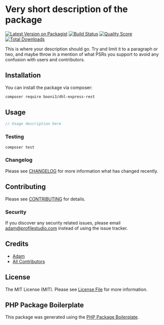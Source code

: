 # Very short description of the package

[![Latest Version on Packagist](https://img.shields.io/packagist/v/booni3/dhl-express-rest.svg?style=flat-square)](https://packagist.org/packages/booni3/dhl-express-rest)
[![Build Status](https://img.shields.io/travis/booni3/dhl-express-rest/master.svg?style=flat-square)](https://travis-ci.org/booni3/dhl-express-rest)
[![Quality Score](https://img.shields.io/scrutinizer/g/booni3/dhl-express-rest.svg?style=flat-square)](https://scrutinizer-ci.com/g/booni3/dhl-express-rest)
[![Total Downloads](https://img.shields.io/packagist/dt/booni3/dhl-express-rest.svg?style=flat-square)](https://packagist.org/packages/booni3/dhl-express-rest)

This is where your description should go. Try and limit it to a paragraph or two, and maybe throw in a mention of what PSRs you support to avoid any confusion with users and contributors.

## Installation

You can install the package via composer:

```bash
composer require booni3/dhl-express-rest
```

## Usage

``` php
// Usage description here
```

### Testing

``` bash
composer test
```

### Changelog

Please see [CHANGELOG](CHANGELOG.md) for more information what has changed recently.

## Contributing

Please see [CONTRIBUTING](CONTRIBUTING.md) for details.

### Security

If you discover any security related issues, please email adam@profilestudio.com instead of using the issue tracker.

## Credits

- [Adam](https://github.com/booni3)
- [All Contributors](../../contributors)

## License

The MIT License (MIT). Please see [License File](LICENSE.md) for more information.

## PHP Package Boilerplate

This package was generated using the [PHP Package Boilerplate](https://laravelpackageboilerplate.com).